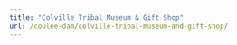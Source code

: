 ```yaml
---
title: "Colville Tribal Museum & Gift Shop"
url: /coulee-dam/colville-tribal-museum-and-gift-shop/
---
```

